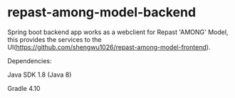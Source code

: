 # repast-among-model-backend

Spring boot backend app works as a webclient for Repast 'AMONG' Model, 
this provides the services to the UI(https://github.com/shengwu1026/repast-among-model-frontend).

Dependencies:

Java SDK 1.8 (Java 8)

Gradle 4.10

